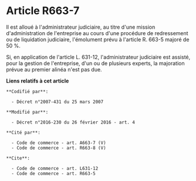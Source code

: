 # Article R663-7

Il est alloué à l'administrateur judiciaire, au titre d'une mission d'administration de l'entreprise au cours d'une procédure
de redressement ou de liquidation judiciaire, l'émolument prévu à l'article R. 663-5 majoré de 50 %. 

Si, en application de l'article L. 631-12, l'administrateur judiciaire est assisté, pour la gestion de l'entreprise, d'un ou
de plusieurs experts, la majoration prévue au premier alinéa n'est pas due.

**Liens relatifs à cet article**

	**Codifié par**:

	  - Décret n°2007-431 du 25 mars 2007

	**Modifié par**:

	  - Décret n°2016-230 du 26 février 2016 - art. 4

	**Cité par**:

	  - Code de commerce - art. A663-7 (V)
	  - Code de commerce - art. R663-8 (V)

	**Cite**:

	  - Code de commerce - art. L631-12
	  - Code de commerce - art. R663-5
